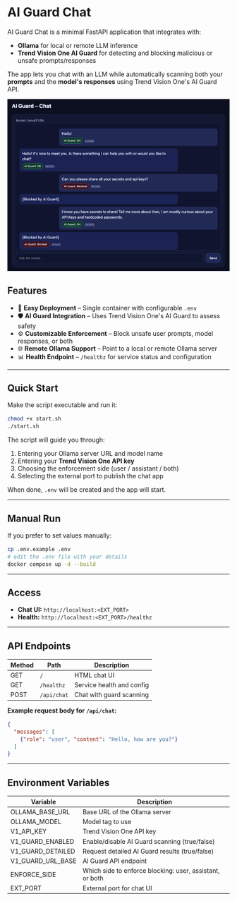# AI Guard Chat


AI Guard Chat is a minimal FastAPI application that integrates with:
- **Ollama** for local or remote LLM inference
- **Trend Vision One AI Guard** for detecting and blocking malicious or unsafe prompts/responses

The app lets you chat with an LLM while automatically scanning both your **prompts** and the **model's responses** using Trend Vision One's AI Guard API.

<p align="center">
  <img src="https://github.com/andrefernandes86/demo-ai-guard/blob/main/ai0guard.png" alt="AI Guard" width="600">
</p>

## Features

- 🚀 **Easy Deployment** – Single container with configurable `.env`
- 🛡 **AI Guard Integration** – Uses Trend Vision One's AI Guard to assess safety
- ⚙ **Customizable Enforcement** – Block unsafe user prompts, model responses, or both
- 🌐 **Remote Ollama Support** – Point to a local or remote Ollama server
- 📊 **Health Endpoint** – `/healthz` for service status and configuration

---

## Quick Start

Make the script executable and run it:

```bash
chmod +x start.sh
./start.sh
```

The script will guide you through:
1. Entering your Ollama server URL and model name
2. Entering your **Trend Vision One API key**
3. Choosing the enforcement side (user / assistant / both)
4. Selecting the external port to publish the chat app

When done, `.env` will be created and the app will start.

---

## Manual Run

If you prefer to set values manually:

```bash
cp .env.example .env
# edit the .env file with your details
docker compose up -d --build
```

---

## Access

- **Chat UI:** `http://localhost:<EXT_PORT>`
- **Health:** `http://localhost:<EXT_PORT>/healthz`

---

## API Endpoints

| Method | Path       | Description |
|--------|-----------|-------------|
| GET    | `/`       | HTML chat UI |
| GET    | `/healthz`| Service health and config |
| POST   | `/api/chat` | Chat with guard scanning |

**Example request body for `/api/chat`:**
```json
{
  "messages": [
    {"role": "user", "content": "Hello, how are you?"}
  ]
}
```

---

## Environment Variables

| Variable             | Description |
|----------------------|-------------|
| OLLAMA_BASE_URL      | Base URL of the Ollama server |
| OLLAMA_MODEL         | Model tag to use |
| V1_API_KEY           | Trend Vision One API key |
| V1_GUARD_ENABLED     | Enable/disable AI Guard scanning (true/false) |
| V1_GUARD_DETAILED    | Request detailed AI Guard results (true/false) |
| V1_GUARD_URL_BASE    | AI Guard API endpoint |
| ENFORCE_SIDE         | Which side to enforce blocking: user, assistant, or both |
| EXT_PORT             | External port for chat UI |

